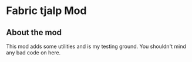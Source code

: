 # Fabric tjalp Mod

## About the mod

This mod adds some utilities and is my testing ground. You shouldn't mind any bad code on here.
